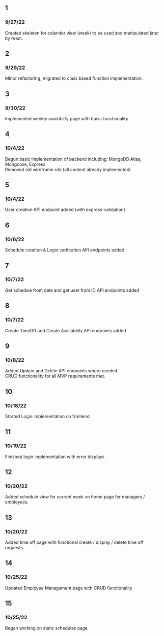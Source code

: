 ## 1

### 9/27/22

Created skeleton for calender view (week) to be used and manipulated later by react.

## 2

### 9/29/22

Minor refactoring, migrated to class based function implementation.

## 3

### 9/30/22

Implemented weekly availabilty page with basic functionality.

## 4

### 10/4/22

Begun basic implementation of backend including: MongoDB Atlas, Mongoose, Express\
Removed old wireframe site (all content already implemented)

## 5

### 10/4/22

User creation API endpoint added (with express-validation)

## 6

### 10/6/22

Schedule creation & Login verifcation API endpoints added

## 7

### 10/7/22

Get schedule from date and get user from ID API endpoints added

## 8

### 10/7/22

Create TimeOff and Create Availability API endpoints added

## 9

### 10/8/22

Added Update and Delete API endpoints where needed. \
CRUD functionality for all MVP requirements met.

## 10

### 10/18/22

Started Login implementation on frontend

## 11

### 10/19/22

Finished login implementation with error displays

## 12

### 10/20/22

Added schedule view for current week on home page for managers / employees.

## 13

### 10/20/22

Added time off page with functional create / display / delete time off requests.

## 14

### 10/25/22

Updated Employee Management page with CRUD functionality

## 15

### 10/25/22

Began working on static schedules page
